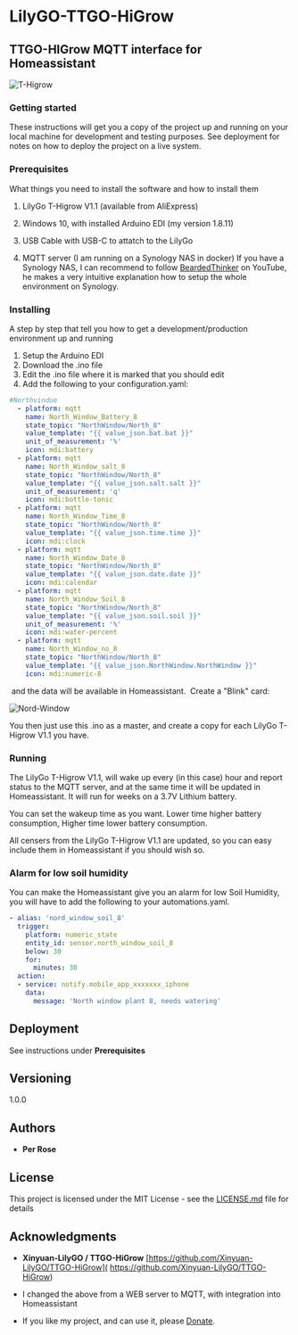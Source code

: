 # LilyGO-TTGO-HiGrow
## TTGO-HIGrow MQTT interface for Homeassistant

![T-Higrow](https://github.com/pesor/LilyGO-TTGO-HiGrow/blob/master/images/T-Higrow.jpg)



### Getting started

These instructions will get you a copy of the project up and running on your local machine for development and testing purposes. See deployment for notes on how to deploy the project on a live system.

### Prerequisites

What things you need to install the software and how to install them

1. LilyGo T-Higrow V1.1 (available from AliExpress)

2. Windows 10, with installed Arduino EDI (my version 1.8.11)

3. USB Cable with USB-C to attatch to the LilyGo

4. MQTT server (I am running on a Synology NAS in docker)
   If you have a Synology NAS, I can recommend to follow [BeardedThinker](https://www.youtube.com/channel/UCuqokNoK8ZFNQdXxvlE129g) on      YouTube, he makes a very intuitive explanation how to setup the whole environment on Synology.   

   

### Installing

A step by step that tell you how to get a development/production environment up and running

1. Setup the Arduino EDI
2. Download the .ino file
3. Edit the .ino file where it is marked that you should edit
4. Add the following to your configuration.yaml:

```yaml
#Northvindue
  - platform: mqtt
    name: North_Window_Battery_8
    state_topic: "NorthWindow/North_8"
    value_template: "{{ value_json.bat.bat }}"
    unit_of_measurement: '%'
    icon: mdi:battery
  - platform: mqtt    
    name: North_Window_salt_8
    state_topic: "NorthWindow/North_8"
    value_template: "{{ value_json.salt.salt }}"
    unit_of_measurement: 'q' 
    icon: mdi:bottle-tonic
  - platform: mqtt
    name: North_Window_Time_8
    state_topic: "NorthWindow/North_8"
    value_template: "{{ value_json.time.time }}"
    icon: mdi:clock
  - platform: mqtt
    name: North_Window_Date_8
    state_topic: "NorthWindow/North_8"
    value_template: "{{ value_json.date.date }}"
    icon: mdi:calendar    
  - platform: mqtt
    name: North_Window_Soil_8
    state_topic: "NorthWindow/North_8"
    value_template: "{{ value_json.soil.soil }}"
    unit_of_measurement: '%' 
    icon: mdi:water-percent
  - platform: mqtt
    name: North_Window_no_8
    state_topic: "NorthWindow/North_8"
    value_template: "{{ value_json.NorthWindow.NorthWindow }}"
    icon: mdi:numeric-8
```

​		and the data will be available in Homeassistant.
​        Create a "Blink" card:

![Nord-Window](https://github.com/pesor/LilyGO-TTGO-HiGrow/blob/master/images/Nord-Window.JPG)

You then just use this .ino as a master, and create a copy for each LilyGo T-Higrow V1.1 you have.

### Running

The LilyGo T-Higrow V1.1, will wake up every (in this case) hour and report status to the MQTT server, and at the same time it will be updated in Homeassistant. It will run for weeks on a 3.7V Lithium battery.

You can set the wakeup time as you want. Lower time higher battery consumption, Higher time lower battery consumption.

All censers from the LilyGo T-Higrow V1.1 are updated, so you can easy include them in Homeassistant if you should wish so.

### Alarm for low soil humidity

You can make the Homeassistant give you an alarm for low Soil Humidity, you will have to add the following to your automations.yaml.

```yaml
- alias: 'nord_window_soil_8'
  trigger:
    platform: numeric_state
    entity_id: sensor.north_window_soil_8
    below: 30
    for:
      minutes: 30
  action:
  - service: notify.mobile_app_xxxxxxx_iphone
    data:
      message: 'North window plant 8, needs watering'

```

## Deployment

See instructions under **Prerequisites**

## Versioning

1.0.0

## Authors

* **Per Rose** 

## License

This project is licensed under the MIT License - see the [LICENSE.md](LICENSE.md) file for details

## Acknowledgments

* **Xinyuan-LilyGO / TTGO-HiGrow**  [https://github.com/Xinyuan-LilyGO/TTGO-HiGrow]( https://github.com/Xinyuan-LilyGO/TTGO-HiGrow) 

* I changed the above from a WEB server to MQTT, with integration into Homeassistant

* If you like my project, and can use it, please [Donate](https://www.paypal.com/donate/?token=YG750pHfLGaH5VOCVRxFU0tUUyVthC7a4oke4N308e8xsw5nnPKiBeXDUFfFOL8VCINoK0&country.x=DK&locale.x=DK).

  
